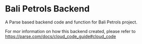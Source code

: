 # Bali Petrols Backend

A Parse based backend code and function for Bali Petrols project.

For mor information on how this backend created, please refer to https://parse.com/docs/cloud_code_guide#cloud_code
